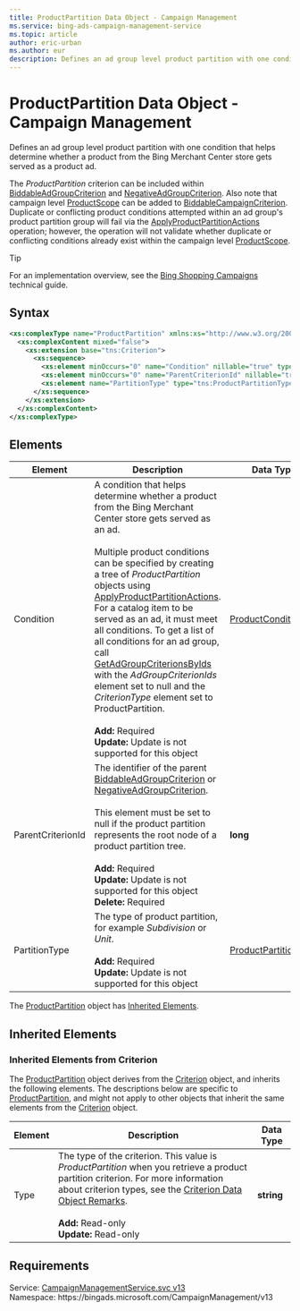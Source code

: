 ```yaml
---
title: ProductPartition Data Object - Campaign Management
ms.service: bing-ads-campaign-management-service
ms.topic: article
author: eric-urban
ms.author: eur
description: Defines an ad group level product partition with one condition that helps determine whether a product from the Bing Merchant Center store gets served as a product ad.
---
```

# ProductPartition Data Object - Campaign Management
Defines an ad group level product partition with one condition that helps determine whether a product from the Bing Merchant Center store gets served as a product ad.

The *ProductPartition* criterion can be included within [BiddableAdGroupCriterion](biddableadgroupcriterion.md) and [NegativeAdGroupCriterion](negativeadgroupcriterion.md). Also note that campaign level [ProductScope](productscope.md) can be added to [BiddableCampaignCriterion](biddablecampaigncriterion.md). Duplicate or conflicting product conditions attempted within an ad group's product partition group will fail via the [ApplyProductPartitionActions](applyproductpartitionactions.md) operation; however, the operation will not validate whether duplicate or conflicting conditions already exist within the campaign level [ProductScope](productscope.md).

> [!TIP]
> For an implementation overview, see the [Bing Shopping Campaigns](../guides/product-ads.md) technical guide.

## Syntax
```xml
<xs:complexType name="ProductPartition" xmlns:xs="http://www.w3.org/2001/XMLSchema">
  <xs:complexContent mixed="false">
    <xs:extension base="tns:Criterion">
      <xs:sequence>
        <xs:element minOccurs="0" name="Condition" nillable="true" type="tns:ProductCondition" />
        <xs:element minOccurs="0" name="ParentCriterionId" nillable="true" type="xs:long" />
        <xs:element name="PartitionType" type="tns:ProductPartitionType" />
      </xs:sequence>
    </xs:extension>
  </xs:complexContent>
</xs:complexType>
```

## <a name="elements"></a>Elements

|Element|Description|Data Type|
|-----------|---------------|-------------|
|<a name="condition"></a>Condition|A condition that helps determine whether a product from the Bing Merchant Center store gets served as an ad.<br/><br/>Multiple product conditions can be specified by creating a tree of *ProductPartition* objects using [ApplyProductPartitionActions](applyproductpartitionactions.md). For a catalog item to be served as an ad, it must meet all conditions. To get a list of all conditions for an ad group, call [GetAdGroupCriterionsByIds](getadgroupcriterionsbyids.md) with the *AdGroupCriterionIds* element set to null and the *CriterionType* element set to ProductPartition.<br/><br/>**Add:** Required<br/>**Update:** Update is not supported for this object|[ProductCondition](productcondition.md)|
|<a name="parentcriterionid"></a>ParentCriterionId|The identifier of the parent [BiddableAdGroupCriterion](biddableadgroupcriterion.md) or [NegativeAdGroupCriterion](negativeadgroupcriterion.md).<br/><br/>This element must be set to null if the product partition represents the root node of a product partition tree.<br/><br/>**Add:** Required<br/>**Update:** Update is not supported for this object<br/>**Delete:** Required|**long**|
|<a name="partitiontype"></a>PartitionType|The type of product partition, for example *Subdivision* or *Unit*.<br/><br/>**Add:** Required<br/>**Update:** Update is not supported for this object|[ProductPartitionType](productpartitiontype.md)|

The [ProductPartition](productpartition.md) object has [Inherited Elements](#inheritedelements).

## <a name="inheritedelements"></a>Inherited Elements

### <a name="inheritedelementscriterion"></a>Inherited Elements from Criterion
The [ProductPartition](productpartition.md) object derives from the [Criterion](criterion.md) object, and inherits the following elements. The descriptions below are specific to [ProductPartition](productpartition.md), and might not apply to other objects that inherit the same elements from the [Criterion](criterion.md) object.  

|Element|Description|Data Type|
|-----------|---------------|-------------|
|<a name="type"></a>Type|The type of the criterion. This value is *ProductPartition* when you retrieve a product partition criterion. For more information about criterion types, see the [Criterion Data Object Remarks](criterion.md#remarks).<br/><br/>**Add:** Read-only<br/>**Update:** Read-only|**string**|

## Requirements
Service: [CampaignManagementService.svc v13](https://campaign.api.bingads.microsoft.com/Api/Advertiser/CampaignManagement/v13/CampaignManagementService.svc)  
Namespace: https\://bingads.microsoft.com/CampaignManagement/v13  

